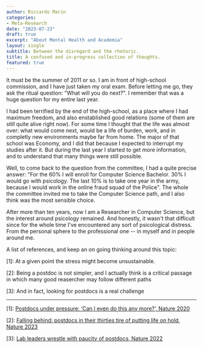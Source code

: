 ```yaml
---
author: Riccardo Marin
categories:
- Meta-Research
date: "2023-07-23"
draft: true
excerpt: "About Mental Health and Academia"
layout: single
subtitle: Between the disregard and the rhetoric.
title: A confused and in-progress collection of thoughts.
featured: true
---
```

It must be the summer of 2011 or so. I am in front of high-school commission, and I have just taken my oral exam. Before letting me go, they ask the ritual question: "What will you do next?". I remember that was a huge question for my entire last year. 

I had been terrified by the end of the high-school, as a place where I had maximum freedom, and also enstablished good relations (some of them are still quite alive right now). For some time I thought that the life was almost over: what would come next, would be a life of burden, work, and in completly new environments maybe far from home. The major of that school was Economy, and I did that because I expected to interrupt my studies after it. But during the last year I started to get more information, and to understand that many things were still possible.

Well, to come back to the question from the committee, I had a quite precise answer: "For the 60% I will enroll for Computer Science Bachelor. 30% I would go with psicology. The last 10% is to take one year in the army, because I would work in the online fraud squad of the Police". The whole the committee invited me to take the Computer Science path, and I also think was the most sensible choice. 

After more than ten years, now I am a Researcher in Computer Science, but the interest around psicology remained. And honestly, it wasn't that difficult since for the whole time I've encountered any sort of psicological distress. From the personal sphere to the professional one -- in myself and in people around me. 

A list of references, and keep an on going thinking around this topic:

[1]: At a given point the stress might become unsustainable.

[2]: Being a postdoc is not simpler, and I actually think is a critical passage in which many good reasercher may follow different paths

[3]: And in fact, looking for postdocs is a real challenge

-----

[1]: [Postdocs under pressure: ‘Can I even do this any more?’, Nature 2020](https://www.nature.com/articles/d41586-020-03235-y) 

[2]: [Falling behind: postdocs in their thirties tire of putting life on hold, Nature 2023](https://www.nature.com/articles/d41586-023-03296-9?utm_source=Live+Audience&utm_campaign=98d5cc962c-briefing-dy-20231025&utm_medium=email&utm_term=0_b27a691814-98d5cc962c-51933008)

[3]: [Lab leaders wrestle with paucity of postdocs, Nature 2022](https://www.nature.com/articles/d41586-022-02781-x)
